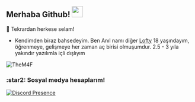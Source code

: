 ## Merhaba Github! <img src="https://raw.githubusercontent.com/iampavangandhi/iampavangandhi/master/gifs/Hi.gif" width="30px">


:tada: Tekrardan herkese selam!

- Kendimden biraz bahsedeyim. Ben Anıl namı diğer [Lofty](https://github.com/loftyxd) 18 yaşındayım, öğrenmeye, gelişmeye her zaman aç birisi olmuşumdur. 
2.5 - 3 yıla yakındır yazılımla içli dışlıyım


<img src="https://komarev.com/ghpvc/?username=TheM4F&label=Ziyaretçi%20Sayısı&color=552b75" alt="TheM4F" />

<h3>:star2: Sosyal medya hesaplarım!</h3>
<p align="left">
    
   
[![Discord Presence](https://lanyard-profile-readme.vercel.app/api/496757872827432963
                            )](https://discord.com/users/496757872827432963)

</p>
